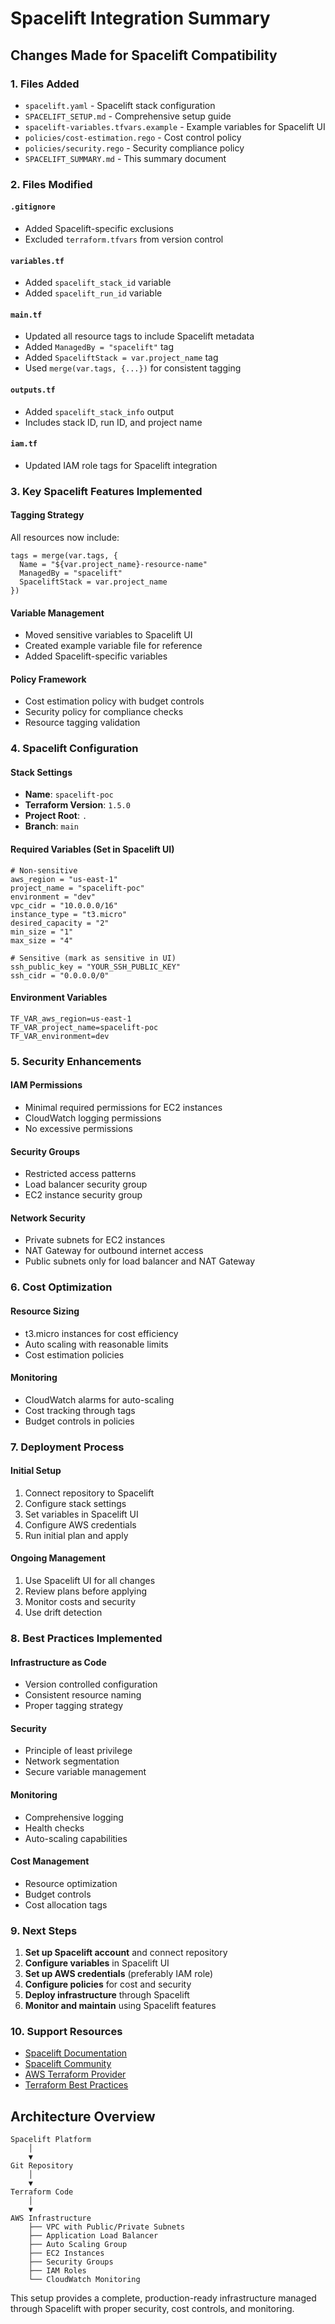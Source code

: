 # Spacelift Integration Summary

## Changes Made for Spacelift Compatibility

### 1. Files Added
- `spacelift.yaml` - Spacelift stack configuration
- `SPACELIFT_SETUP.md` - Comprehensive setup guide
- `spacelift-variables.tfvars.example` - Example variables for Spacelift UI
- `policies/cost-estimation.rego` - Cost control policy
- `policies/security.rego` - Security compliance policy
- `SPACELIFT_SUMMARY.md` - This summary document

### 2. Files Modified

#### `.gitignore`
- Added Spacelift-specific exclusions
- Excluded `terraform.tfvars` from version control

#### `variables.tf`
- Added `spacelift_stack_id` variable
- Added `spacelift_run_id` variable

#### `main.tf`
- Updated all resource tags to include Spacelift metadata
- Added `ManagedBy = "spacelift"` tag
- Added `SpaceliftStack = var.project_name` tag
- Used `merge(var.tags, {...})` for consistent tagging

#### `outputs.tf`
- Added `spacelift_stack_info` output
- Includes stack ID, run ID, and project name

#### `iam.tf`
- Updated IAM role tags for Spacelift integration

### 3. Key Spacelift Features Implemented

#### Tagging Strategy
All resources now include:
```hcl
tags = merge(var.tags, {
  Name = "${var.project_name}-resource-name"
  ManagedBy = "spacelift"
  SpaceliftStack = var.project_name
})
```

#### Variable Management
- Moved sensitive variables to Spacelift UI
- Created example variable file for reference
- Added Spacelift-specific variables

#### Policy Framework
- Cost estimation policy with budget controls
- Security policy for compliance checks
- Resource tagging validation

### 4. Spacelift Configuration

#### Stack Settings
- **Name**: `spacelift-poc`
- **Terraform Version**: `1.5.0`
- **Project Root**: `.`
- **Branch**: `main`

#### Required Variables (Set in Spacelift UI)
```
# Non-sensitive
aws_region = "us-east-1"
project_name = "spacelift-poc"
environment = "dev"
vpc_cidr = "10.0.0.0/16"
instance_type = "t3.micro"
desired_capacity = "2"
min_size = "1"
max_size = "4"

# Sensitive (mark as sensitive in UI)
ssh_public_key = "YOUR_SSH_PUBLIC_KEY"
ssh_cidr = "0.0.0.0/0"
```

#### Environment Variables
```
TF_VAR_aws_region=us-east-1
TF_VAR_project_name=spacelift-poc
TF_VAR_environment=dev
```

### 5. Security Enhancements

#### IAM Permissions
- Minimal required permissions for EC2 instances
- CloudWatch logging permissions
- No excessive permissions

#### Security Groups
- Restricted access patterns
- Load balancer security group
- EC2 instance security group

#### Network Security
- Private subnets for EC2 instances
- NAT Gateway for outbound internet access
- Public subnets only for load balancer and NAT Gateway

### 6. Cost Optimization

#### Resource Sizing
- t3.micro instances for cost efficiency
- Auto scaling with reasonable limits
- Cost estimation policies

#### Monitoring
- CloudWatch alarms for auto-scaling
- Cost tracking through tags
- Budget controls in policies

### 7. Deployment Process

#### Initial Setup
1. Connect repository to Spacelift
2. Configure stack settings
3. Set variables in Spacelift UI
4. Configure AWS credentials
5. Run initial plan and apply

#### Ongoing Management
1. Use Spacelift UI for all changes
2. Review plans before applying
3. Monitor costs and security
4. Use drift detection

### 8. Best Practices Implemented

#### Infrastructure as Code
- Version controlled configuration
- Consistent resource naming
- Proper tagging strategy

#### Security
- Principle of least privilege
- Network segmentation
- Secure variable management

#### Monitoring
- Comprehensive logging
- Health checks
- Auto-scaling capabilities

#### Cost Management
- Resource optimization
- Budget controls
- Cost allocation tags

### 9. Next Steps

1. **Set up Spacelift account** and connect repository
2. **Configure variables** in Spacelift UI
3. **Set up AWS credentials** (preferably IAM role)
4. **Configure policies** for cost and security
5. **Deploy infrastructure** through Spacelift
6. **Monitor and maintain** using Spacelift features

### 10. Support Resources

- [Spacelift Documentation](https://docs.spacelift.io/)
- [Spacelift Community](https://spacelift.io/community)
- [AWS Terraform Provider](https://registry.terraform.io/providers/hashicorp/aws)
- [Terraform Best Practices](https://www.terraform.io/docs/cloud/guides/recommended-practices/index.html)

## Architecture Overview

```
Spacelift Platform
    │
    ▼
Git Repository
    │
    ▼
Terraform Code
    │
    ▼
AWS Infrastructure
    ├── VPC with Public/Private Subnets
    ├── Application Load Balancer
    ├── Auto Scaling Group
    ├── EC2 Instances
    ├── Security Groups
    ├── IAM Roles
    └── CloudWatch Monitoring
```

This setup provides a complete, production-ready infrastructure managed through Spacelift with proper security, cost controls, and monitoring. 